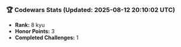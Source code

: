 ### 🏆 Codewars Stats (Updated: 2025-08-12 20:10:02 UTC)

- **Rank:** 8 kyu
- **Honor Points:** 3
- **Completed Challenges:** 1
